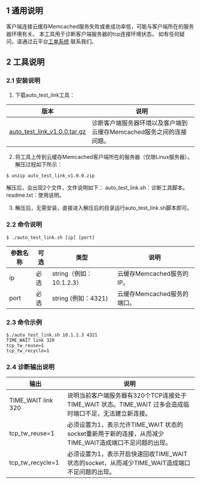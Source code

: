 ## 1 通用说明
客户端连接云缓存Memcached服务失败或者成功率低，可能与客户端所在的服务器环境有关。
本工具用于诊断客户端服务器的tcp连接环境状态。
如有任何疑问，请通过云平台[工单系统]( http://console.tce.fsphere.cn/ticket )  联系我们。

## 2 工具说明
### 2.1 安装说明
1) 下载auto_test_link工具：

|版本|说明|
|--|--|
|[auto_test_link_v1.0.0.tar.gz](http://imgcache.tce.fsphere.cn/image/mc.qcloudimg.com/static/archive/0d1f32efea8cdf4e2433105ef2c30fe8/auto_test_link_v1.0.0.tar.gz)|诊断客户端服务器环境以及客户端到云缓存Memcached服务之间的连接问题。|

2) 将工具上传到云缓存Memcached客户端所在的服务器（仅限Linux服务器）。解压过程如下所示：
``` 
$ unzip auto_test_link_v1.0.0.zip
```
解压后，会出现2个文件，文件说明如下：
auto_test_link.sh：诊断工具脚本。
readme.txt：使用说明。

3) 解压后，无需安装，直接进入解压后的目录运行auto_test_link.sh脚本即可。

### 2.2 命令说明
``` 
$ ./auto_test_link.sh [ip] [port]
```

|参数名称|	可选|	类型|	说明|
|--|--|--|--|
|ip|	必选|	string（例如：10.1.2.3）|	云缓存Memcached服务的IP。|
|port|	必选|	string (例如：4321)|	云缓存Memcached服务的端口。|

### 2.3 命令示例
```
$./auto_test_link.sh 10.1.2.3 4321 
TIME_WAIT link 320
tcp_tw_reuse=1 
tcp_tw_recycle=1 

```

### 2.4 诊断输出说明

| 输出 | 说明 | 
|---------|---------|
|TIME_WAIT link 320|说明当前客户端服务器有320个TCP连接处于TIME_WAIT 状态。TIME_WAIT 过多会造成临时端口不足，无法建立新连接。|
|tcp_tw_reuse=1|必须设置为1，表示允许TIME_WAIT 状态的socket重新用于新的连接，从而减少TIME_WAIT造成端口不足问题的出现。|
|tcp_tw_recycle=1|必须设置为1，表示开启快速回收TIME_WAIT 状态的socket，从而减少TIME_WAIT造成端口不足问题的出现。|

